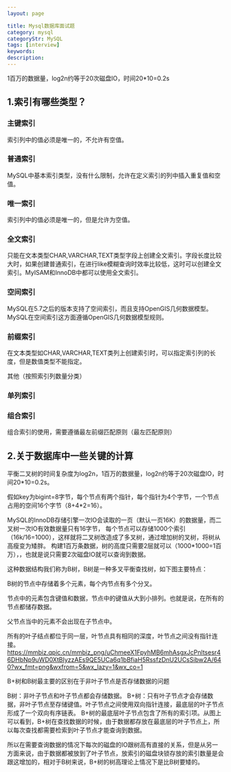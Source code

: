 ```yaml
---
layout: page

title: Mysql数据库面试题
category: mysql
categoryStr: MySQL
tags: [interview]
keywords:
description:
---
```


1百万的数据量，log2n约等于20次磁盘IO，时间20*10=0.2s

## 1.索引有哪些类型？

### 主键索引
索引列中的值必须是唯一的，不允许有空值。

### 普通索引
MySQL中基本索引类型，没有什么限制，允许在定义索引的列中插入重复值和空值。

### 唯一索引
索引列中的值必须是唯一的，但是允许为空值。

### 全文索引
只能在文本类型CHAR,VARCHAR,TEXT类型字段上创建全文索引。字段长度比较大时，如果创建普通索引，在进行like模糊查询时效率比较低，这时可以创建全文索引。MyISAM和InnoDB中都可以使用全文索引。

### 空间索引
MySQL在5.7之后的版本支持了空间索引，而且支持OpenGIS几何数据模型。MySQL在空间索引这方面遵循OpenGIS几何数据模型规则。

### 前缀索引
在文本类型如CHAR,VARCHAR,TEXT类列上创建索引时，可以指定索引列的长度，但是数值类型不能指定。

其他（按照索引列数量分类）
### 单列索引

### 组合索引

组合索引的使用，需要遵循最左前缀匹配原则（最左匹配原则）

## 2.关于数据库中一些关键的计算
平衡二叉树的时间复杂度为log2n，1百万的数据量，log2n约等于20次磁盘IO，时间20*10=0.2s。

假如key为bigint=8字节，每个节点有两个指针，每个指针为4个字节，一个节点占用的空间16个字节（8+4*2=16）。

MySQL的InnoDB存储引擎一次IO会读取的一页（默认一页16K）的数据量，而二叉树一次IO有效数据量只有16字节，
每个节点可以存储1000个索引（16k/16=1000），这样就将二叉树改造成了多叉树，通过增加树的叉树，将树从高瘦变为矮胖。
构建1百万条数据，树的高度只需要2层就可以（1000*1000=1百万），，也就是说只需要2次磁盘IO就可以查询到数据。

这种数据结构我们称为B树，B树是一种多叉平衡查找树，如下图主要特点：

B树的节点中存储着多个元素，每个内节点有多个分叉。

节点中的元素包含键值和数据，节点中的键值从大到小排列。也就是说，在所有的节点都储存数据。

父节点当中的元素不会出现在子节点中。

所有的叶子结点都位于同一层，叶节点具有相同的深度，叶节点之间没有指针连接。
https://mmbiz.qpic.cn/mmbiz_png/uChmeeX1FpyhMB6mhAsgxJcPnltsesr46DHbNp9uWD0XtBIyzzAEs9QE5UCa6q1bBfiaH5RssfzDnU2UCsSibw2A/640?wx_fmt=png&wxfrom=5&wx_lazy=1&wx_co=1

B+树和B树最主要的区别在于非叶子节点是否存储数据的问题

B树：非叶子节点和叶子节点都会存储数据。
B+树：只有叶子节点才会存储数据，非叶子节点至存储键值。叶子节点之间使用双向指针连接，最底层的叶子节点形成了一个双向有序链表。
B+树的最底层叶子节点包含了所有的索引项。从图上可以看到，B+树在查找数据的时候，由于数据都存放在最底层的叶子节点上，所以每次查找都需要检索到叶子节点才能查询到数据。

所以在需要查询数据的情况下每次的磁盘的IO跟树高有直接的关系，但是从另一方面来说，由于数据都被放到了叶子节点，放索引的磁盘块锁存放的索引数量是会跟这增加的，相对于B树来说，B+树的树高理论上情况下是比B树要矮的。
    